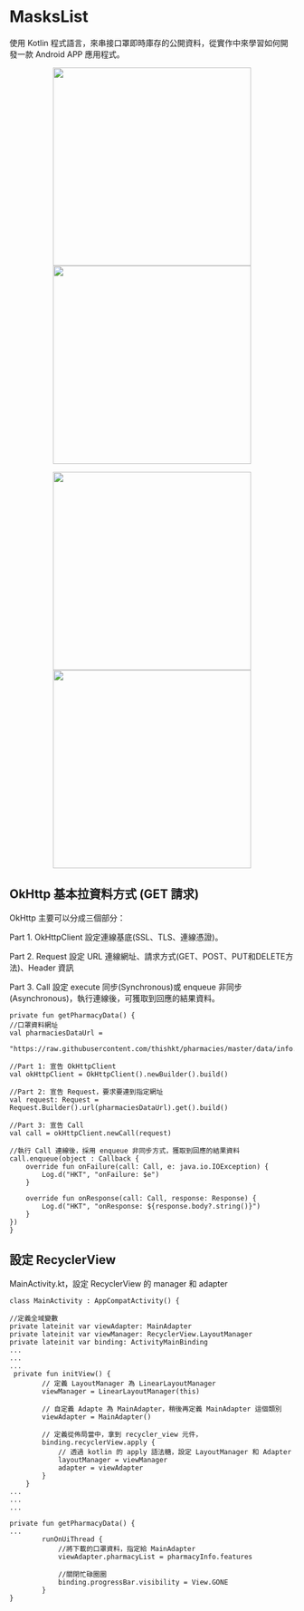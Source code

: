 # MasksList
使用 Kotlin 程式語言，來串接口罩即時庫存的公開資料，從實作中來學習如何開發一款 Android APP 應用程式。
<p align="center">
	<img src="https://user-images.githubusercontent.com/40682280/176395938-530188b4-6a2f-40a3-852d-7e5297f6a0c6.png" width="350"> <img src="https://user-images.githubusercontent.com/40682280/176396780-a3fe2ecc-46b4-44de-9651-d21167d97027.png" width="350">
<p>
<p align="center">
	<img src="https://user-images.githubusercontent.com/40682280/176396456-67fa42e0-809a-44b1-813a-7b5c9aeac117.png" width="350"> <img src="https://user-images.githubusercontent.com/40682280/176396569-a0c6bd10-b053-4dd9-a729-570b4f769a42.png" width="350">
    
## OkHttp 基本拉資料方式 (GET 請求)
OkHttp 主要可以分成三個部分：

Part 1. OkHttpClient
設定連線基底(SSL、TLS、連線憑證)。

Part 2. Request
設定 URL 連線網址、請求方式(GET、POST、PUT和DELETE方法)、Header 資訊

Part 3. Call
設定 execute 同步(Synchronous)或 enqueue 非同步(Asynchronous)，執行連線後，可獲取到回應的結果資料。

    private fun getPharmacyData() {
    //口罩資料網址
    val pharmaciesDataUrl =
            "https://raw.githubusercontent.com/thishkt/pharmacies/master/data/info.json"

    //Part 1: 宣告 OkHttpClient
    val okHttpClient = OkHttpClient().newBuilder().build()

    //Part 2: 宣告 Request，要求要連到指定網址
    val request: Request = Request.Builder().url(pharmaciesDataUrl).get().build()

    //Part 3: 宣告 Call
    val call = okHttpClient.newCall(request)

    //執行 Call 連線後，採用 enqueue 非同步方式，獲取到回應的結果資料
    call.enqueue(object : Callback {
        override fun onFailure(call: Call, e: java.io.IOException) {
            Log.d("HKT", "onFailure: $e")
        }

        override fun onResponse(call: Call, response: Response) {
            Log.d("HKT", "onResponse: ${response.body?.string()}")
        }
    })
    }

## 設定 RecyclerView
MainActivity.kt，設定 RecyclerView 的 manager 和 adapter

    class MainActivity : AppCompatActivity() {

    //定義全域變數
    private lateinit var viewAdapter: MainAdapter
    private lateinit var viewManager: RecyclerView.LayoutManager
    private lateinit var binding: ActivityMainBinding
    ...
    ...
    ...
     private fun initView() {
            // 定義 LayoutManager 為 LinearLayoutManager
            viewManager = LinearLayoutManager(this)

            // 自定義 Adapte 為 MainAdapter，稍後再定義 MainAdapter 這個類別
            viewAdapter = MainAdapter()

            // 定義從佈局當中，拿到 recycler_view 元件，
            binding.recyclerView.apply {
                // 透過 kotlin 的 apply 語法糖，設定 LayoutManager 和 Adapter
                layoutManager = viewManager
                adapter = viewAdapter
            }
        }
    ...
    ...
    ...

    private fun getPharmacyData() {
    ...
            runOnUiThread {
                //將下載的口罩資料，指定給 MainAdapter
                viewAdapter.pharmacyList = pharmacyInfo.features

                //關閉忙碌圈圈
                binding.progressBar.visibility = View.GONE
            }
    }

